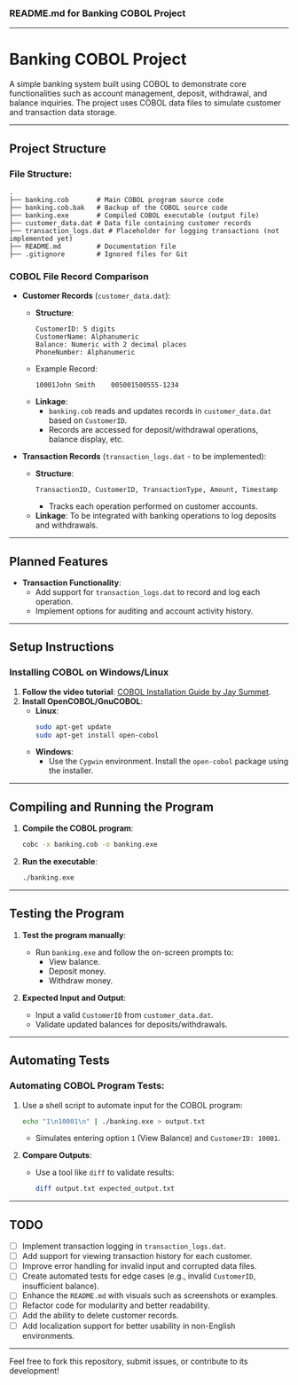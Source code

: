 ### README.md for Banking COBOL Project

---

# Banking COBOL Project

A simple banking system built using COBOL to demonstrate core functionalities such as account management, deposit, withdrawal, and balance inquiries. The project uses COBOL data files to simulate customer and transaction data storage.

---

## Project Structure

### File Structure:
```
.
├── banking.cob       # Main COBOL program source code
├── banking.cob.bak   # Backup of the COBOL source code
├── banking.exe       # Compiled COBOL executable (output file)
├── customer_data.dat # Data file containing customer records
├── transaction_logs.dat # Placeholder for logging transactions (not implemented yet)
├── README.md         # Documentation file
├── .gitignore        # Ignored files for Git
```

### COBOL File Record Comparison
- **Customer Records** (`customer_data.dat`):
  - **Structure**:
    ```
    CustomerID: 5 digits
    CustomerName: Alphanumeric
    Balance: Numeric with 2 decimal places
    PhoneNumber: Alphanumeric
    ```
  - Example Record:
    ```
    10001John Smith    005001500555-1234
    ```
  - **Linkage**: 
    - `banking.cob` reads and updates records in `customer_data.dat` based on `CustomerID`.
    - Records are accessed for deposit/withdrawal operations, balance display, etc.

- **Transaction Records** (`transaction_logs.dat` - to be implemented):
  - **Structure**: 
    ```
    TransactionID, CustomerID, TransactionType, Amount, Timestamp
    ```
    - Tracks each operation performed on customer accounts.
  - **Linkage**: To be integrated with banking operations to log deposits and withdrawals.

---

## Planned Features
- **Transaction Functionality**:
  - Add support for `transaction_logs.dat` to record and log each operation.
  - Implement options for auditing and account activity history.

---

## Setup Instructions

### Installing COBOL on Windows/Linux
1. **Follow the video tutorial**: [COBOL Installation Guide by Jay Summet](https://www.youtube.com/watch?v=st8rjU0h0JM&ab_channel=JaySummet).
2. **Install OpenCOBOL/GnuCOBOL**:
   - **Linux**:
     ```bash
     sudo apt-get update
     sudo apt-get install open-cobol
     ```
   - **Windows**:
     - Use the `Cygwin` environment. Install the `open-cobol` package using the installer.

---

## Compiling and Running the Program

1. **Compile the COBOL program**:
   ```bash
   cobc -x banking.cob -o banking.exe
   ```

2. **Run the executable**:
   ```bash
   ./banking.exe
   ```

---

## Testing the Program

1. **Test the program manually**:
   - Run `banking.exe` and follow the on-screen prompts to:
     - View balance.
     - Deposit money.
     - Withdraw money.

2. **Expected Input and Output**:
   - Input a valid `CustomerID` from `customer_data.dat`.
   - Validate updated balances for deposits/withdrawals.

---

## Automating Tests

### Automating COBOL Program Tests:
1. Use a shell script to automate input for the COBOL program:
   ```bash
   echo "1\n10001\n" | ./banking.exe > output.txt
   ```
   - Simulates entering option `1` (View Balance) and `CustomerID: 10001`.

2. **Compare Outputs**:
   - Use a tool like `diff` to validate results:
     ```bash
     diff output.txt expected_output.txt
     ```

---

## TODO

- [ ] Implement transaction logging in `transaction_logs.dat`.
- [ ] Add support for viewing transaction history for each customer.
- [ ] Improve error handling for invalid input and corrupted data files.
- [ ] Create automated tests for edge cases (e.g., invalid `CustomerID`, insufficient balance).
- [ ] Enhance the `README.md` with visuals such as screenshots or examples.
- [ ] Refactor code for modularity and better readability.
- [ ] Add the ability to delete customer records.
- [ ] Add localization support for better usability in non-English environments.

---

Feel free to fork this repository, submit issues, or contribute to its development!